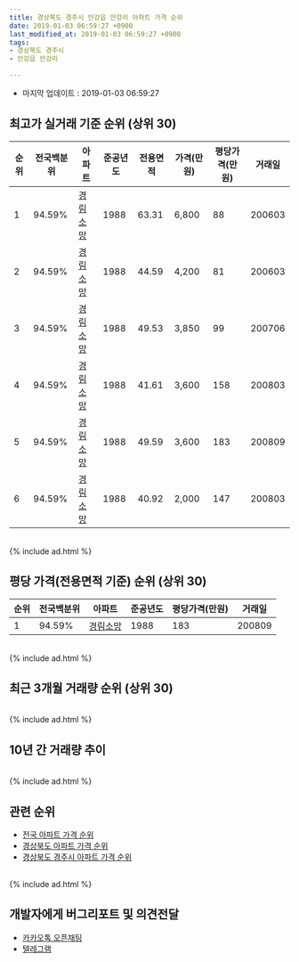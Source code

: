 ```yaml
---
title: 경상북도 경주시 안강읍 안강리 아파트 가격 순위
date: 2019-01-03 06:59:27 +0900
last_modified_at: 2019-01-03 06:59:27 +0900
tags:
- 경상북도 경주시
- 안강읍 안강리

---
```


* 마지막 업데이트 : 2019-01-03 06:59:27

## 최고가 실거래 기준 순위 (상위 30)


|순위|전국백분위|아파트|준공년도|전용면적|가격(만원)|평당가격(만원)|거래일|
|---|---|---|---|---|---|---|---|
|1|94.59%|[경림소망](https://search.naver.com/search.naver?query=%EA%B2%BD%EC%83%81%EB%B6%81%EB%8F%84+%EA%B2%BD%EC%A3%BC%EC%8B%9C+%EC%95%88%EA%B0%95%EC%9D%8D+%EC%95%88%EA%B0%95%EB%A6%AC+%EA%B2%BD%EB%A6%BC%EC%86%8C%EB%A7%9D)|1988|63.31|6,800|88|200603|
|2|94.59%|[경림소망](https://search.naver.com/search.naver?query=%EA%B2%BD%EC%83%81%EB%B6%81%EB%8F%84+%EA%B2%BD%EC%A3%BC%EC%8B%9C+%EC%95%88%EA%B0%95%EC%9D%8D+%EC%95%88%EA%B0%95%EB%A6%AC+%EA%B2%BD%EB%A6%BC%EC%86%8C%EB%A7%9D)|1988|44.59|4,200|81|200603|
|3|94.59%|[경림소망](https://search.naver.com/search.naver?query=%EA%B2%BD%EC%83%81%EB%B6%81%EB%8F%84+%EA%B2%BD%EC%A3%BC%EC%8B%9C+%EC%95%88%EA%B0%95%EC%9D%8D+%EC%95%88%EA%B0%95%EB%A6%AC+%EA%B2%BD%EB%A6%BC%EC%86%8C%EB%A7%9D)|1988|49.53|3,850|99|200706|
|4|94.59%|[경림소망](https://search.naver.com/search.naver?query=%EA%B2%BD%EC%83%81%EB%B6%81%EB%8F%84+%EA%B2%BD%EC%A3%BC%EC%8B%9C+%EC%95%88%EA%B0%95%EC%9D%8D+%EC%95%88%EA%B0%95%EB%A6%AC+%EA%B2%BD%EB%A6%BC%EC%86%8C%EB%A7%9D)|1988|41.61|3,600|158|200803|
|5|94.59%|[경림소망](https://search.naver.com/search.naver?query=%EA%B2%BD%EC%83%81%EB%B6%81%EB%8F%84+%EA%B2%BD%EC%A3%BC%EC%8B%9C+%EC%95%88%EA%B0%95%EC%9D%8D+%EC%95%88%EA%B0%95%EB%A6%AC+%EA%B2%BD%EB%A6%BC%EC%86%8C%EB%A7%9D)|1988|49.59|3,600|183|200809|
|6|94.59%|[경림소망](https://search.naver.com/search.naver?query=%EA%B2%BD%EC%83%81%EB%B6%81%EB%8F%84+%EA%B2%BD%EC%A3%BC%EC%8B%9C+%EC%95%88%EA%B0%95%EC%9D%8D+%EC%95%88%EA%B0%95%EB%A6%AC+%EA%B2%BD%EB%A6%BC%EC%86%8C%EB%A7%9D)|1988|40.92|2,000|147|200803|


<br>
{% include ad.html %}
<br>

## 평당 가격(전용면적 기준) 순위 (상위 30)


|순위|전국백분위|아파트|준공년도|평당가격(만원)|거래일|
|---|---|---|---|---|---|
|1|94.59%|[경림소망](https://search.naver.com/search.naver?query=%EA%B2%BD%EC%83%81%EB%B6%81%EB%8F%84+%EA%B2%BD%EC%A3%BC%EC%8B%9C+%EC%95%88%EA%B0%95%EC%9D%8D+%EC%95%88%EA%B0%95%EB%A6%AC+%EA%B2%BD%EB%A6%BC%EC%86%8C%EB%A7%9D)|1988|183|200809|


<br>
{% include ad.html %}
<br>

## 최근 3개월 거래량 순위 (상위 30)


<div style="width:100%;">
    <canvas id="deal_count_ranking" height="250"></canvas>
</div>


<script>
new Chart(document.getElementById("deal_count_ranking"), {
    type: 'horizontalBar',
    data: {
        labels: ['경림소망'],
        datasets: [{
            label: '실거래 수',
            data: [1],
            borderColor: "rgba(255, 0, 128, 1)",
            backgroundColor: "rgba(255, 0, 128, 0.5)",
            fill: false,
        }]
    },
    options: {
        responsive: true,
        title: {
            display: true,
            text: '최근 3개월 거래량 순위'
        },
        tooltips: {
            mode: 'index',
            intersect: false,
            callbacks: {
                title: function(tooltipItems, data) {
                    return "실거래 수:";
                },
                label: function(tooltipItem, data) {
                    return data.labels[tooltipItem.index] + ": " + tooltipItem.xLabel;
                }
            }
        },
        hover: {
            mode: 'nearest',
            intersect: true
        },
        scales: {
            xAxes: [{
                display: true,
                scaleLabel: {
                    display: true,
                    labelString: '실거래 수'
                },
                ticks: {
                    suggestedMin: 0,
                }
            }],
            yAxes: [{
                display: true,
                ticks: {
                    autoSkip: false,
                    callback: function(value, index, values) {
                        if (value.length > 15)
                            return value.substr(0, 13) + "...";
                        else
                            return value;
                    }
                },
                scaleLabel: {
                    display: false,
                }
            }]
        }
    }
});

</script>


<br>
{% include ad.html %}
<br>

## 10년 간 거래량 추이


<div style="width:100%;">
    <canvas id="deal_progress" height="250"></canvas>
</div>

<script>
new Chart(document.getElementById("deal_progress"), {
    type: 'line',
    data: {
        labels: ['200901','200902','200903','200904','200905','200906','200907','200908','200909','200910','200911','200912','201001','201002','201003','201004','201005','201006','201007','201008','201009','201010','201011','201012','201101','201102','201103','201104','201105','201106','201107','201108','201109','201110','201111','201112','201201','201202','201203','201204','201205','201206','201207','201208','201209','201210','201211','201212','201301','201302','201303','201304','201305','201306','201307','201308','201309','201310','201311','201312','201401','201402','201403','201404','201405','201406','201407','201408','201409','201410','201411','201412','201501','201502','201503','201504','201505','201506','201507','201508','201509','201510','201511','201512','201601','201602','201603','201604','201605','201606','201607','201608','201609','201610','201611','201612','201701','201702','201703','201704','201705','201706','201707','201708','201709','201710','201711','201712','201801','201802','201803','201804','201805','201806','201807','201808','201809','201810','201811','201812','201901'],
        datasets: [{
            label: '실거래 수',
            pointRadius: 1,
            data: [0, 1, 2, 1, 1, 4, 1, 1, 3, 0, 0, 0, 1, 1, 0, 1, 0, 3, 3, 1, 1, 0, 0, 0, 2, 1, 2, 1, 1, 1, 1, 2, 2, 1, 0, 3, 2, 0, 0, 2, 3, 2, 0, 1, 0, 0, 0, 1, 0, 0, 0, 0, 2, 0, 0, 0, 1, 0, 2, 1, 1, 1, 1, 1, 2, 2, 1, 0, 1, 2, 1, 0, 2, 1, 1, 1, 0, 1, 1, 2, 0, 1, 0, 0, 0, 1, 1, 3, 3, 0, 1, 0, 1, 2, 1, 0, 1, 1, 2, 1, 0, 2, 2, 1, 0, 0, 0, 0, 0, 0, 2, 0, 0, 2, 0, 1, 0, 1, 1, 0, 0],
            borderColor: "rgba(255, 201, 14, 1)",
            backgroundColor: "rgba(255, 201, 14, 0.5)",
            fill: true,
        }]
    },
    options: {
        responsive: true,
        title: {
            display: true,
            text: '10년간 거래량 추이'
        },
        tooltips: {
            mode: 'index',
            intersect: false,
        },
        hover: {
            mode: 'nearest',
            intersect: true
        },
        scales: {
            xAxes: [{
                display: true,
                scaleLabel: {
                    display: true,
                    labelString: '년/월'
                }
            }],
            yAxes: [{
                display: true,
                ticks: {
                    suggestedMin: 0,
                },
                scaleLabel: {
                    display: true,
                    labelString: '실거래 수'
                }
            }]
        }
    }
});

</script>


<br>
{% include ad.html %}
<br>

## 관련 순위

- [전국 아파트 가격 순위](https://inasie.github.io/apt-ranking/전국)
- [경상북도 아파트 가격 순위](https://inasie.github.io/apt-ranking/경상북도)
- [경상북도 경주시 아파트 가격 순위](https://inasie.github.io/apt-ranking/경상북도-경주시)


<br>
{% include ad.html %}
<br>

## 개발자에게 버그리포트 및 의견전달

- [카카오톡 오픈채팅](https://open.kakao.com/o/gLJUAP4)
- [텔레그램](https://t.me/inasie)

